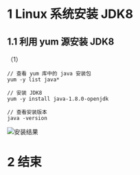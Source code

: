 # 1 Linux 系统安装 JDK8

## 1.1 利用 yum 源安装 JDK8

（1）
```text
// 查看 yum 库中的 java 安装包
yum -y list java*

// 安装 JDK8
yum -y install java-1.8.0-openjdk

// 查看安装版本
java -version
```

![安装结果](http://image.mktongxue.com/202205/010.png)


# 2 结束
